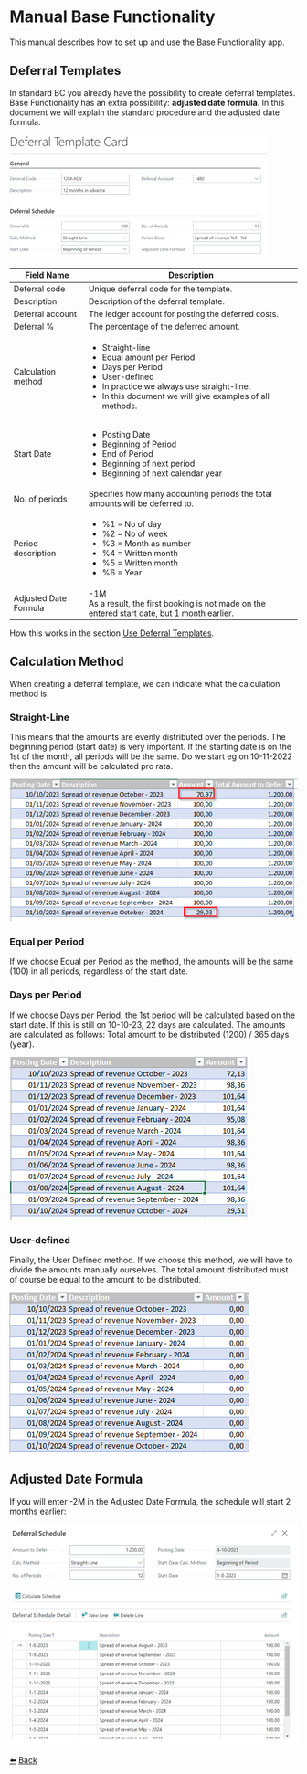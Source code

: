 # Manual Base Functionality
This manual describes how to set up and use the Base Functionality app.

## Deferral Templates
In standard BC you already have the possibility to create deferral templates. Base Functionality has an extra possibility: **adjusted date formula**.
In this document we will explain the standard procedure and the adjusted date formula.

![Deferral Template](../images/deferral-templates/deferral-template.png)

| **Field Name**  | **Description** |
| ------------- | ------------- |
| Deferral code  | Unique deferral code for the template.  |
| Description  | Description of the deferral template.  |
| Deferral account  | The ledger account for posting the deferred costs.  |
| Deferral %  | The percentage of the deferred amount.  |
| Calculation method  |<ul><li>Straight-line</li><li>Equal amount per Period</li><li>Days per Period</li><li>User-defined</li><li>In practice we always use straight-line.</li><li>In this document we will give examples of all methods.</li></ul>|
| Start Date  | <ul><li>Posting Date</li><li>Beginning of Period</li><li>End of Period</li><li>Beginning of next period</li><li>Beginning of next calendar year</li></ul>  |
| No. of periods  | Specifies how many accounting periods the total amounts will be deferred to.  |
| Period description  | <ul><li>%1 = No of day</li><li>%2 = No of week</li><li>%3 = Month as number</li><li>%4 = Written month</li><li>%5 = Written month</li><li>%6 = Year</li></ul>  |
| Adjusted Date Formula  | -1M <br> As a result, the first booking is not made on the entered start date, but 1 month earlier.  |

How this works in the section [Use Deferral Templates](use-deferral-templates.md).

## Calculation Method
When creating a deferral template, we can indicate what the calculation method is.

### Straight-Line
This means that the amounts are evenly distributed over the periods.
The beginning period (start date) is very important.
If the starting date is on the 1st of the month, all periods will be the same. 
Do we start eg on 10-11-2022 then the amount will be calculated pro rata.

![Straight Line Calculation Method](../images/calculation-method/straight-line-method.png)

### Equal per Period
If we choose Equal per Period as the method, the amounts will be the same (100) in all periods, regardless of the start date. 

### Days per Period
If we choose Days per Period, the 1st period will be calculated based on the start date. If this is still on 10-10-23, 22 days are calculated. The amounts are calculated as follows: Total amount to be distributed (1200) / 365 days (year).

![Days per Period Calculation Method](../images/calculation-method/days-per-period-method.png)

### User-defined
Finally, the User Defined method. If we choose this method, we will have to divide the amounts manually ourselves. The total amount distributed must of course be equal to the amount to be distributed.

![User-defined Calculation Method](../images/calculation-method/user-defined-method.png)

## Adjusted Date Formula
If you will enter -2M in the Adjusted Date Formula, the schedule will start 2 months earlier:

![Straight Line Calculation Method](../images/adjusted-date-formula/adjusted-date-formula.png)

[:arrow_left:](../README.md) [Back](../README.md)